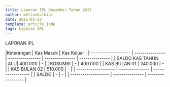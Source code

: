 ```yaml
---
title: Laporan IPL Desember Tahun 2017
author: metlandcikini
date: 2015-03-23
template: article.jade
tags: Laporan IPL
---
```


LAPORAN IPL

|Keterangan						| Kas Masuk				| Kas Keluar				|
|--------------------	| ---------------	| ----------------	| ---------------	| ---------------	|
| SALDO KAS TAHUN LALU|	400.000					|	-									|
| KOSUMSI   |	-								|	400.000						|
| KAS BULAN 01   		|	240.000					|	-									|
| KAS BULAN 02   		|	510.000					|	-									|
| -------------------	|	---------------	|	----------------- |
| SALDO					   		|	-								|	-									|
| -------------------	|	---------------	|	----------------- |
